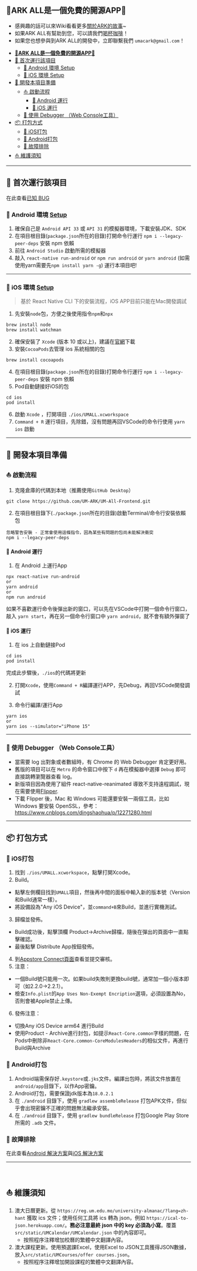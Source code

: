 ## **🎉ARK ALL是一個免費的開源APP🎉**

* 感興趣的話可以來Wiki看看更多[關於ARK的故事](https://wiki.umall.one/wiki/ARK_ALL)~
* 如果ARK ALL有幫助到您，可以請我們[喝杯咖啡](https://github.com/UM-ARK/Donate)！
* 如果您也想參與到ARK ALL的開發中，立即聯繫我們 `umacark@gmail.com`！

- [**🎉ARK ALL是一個免費的開源APP🎉**](#ark-all是一個免費的開源app)
- [🎉 首次運行該項目](#-首次運行該項目)
  - [🤖 Android 環境 Setup](#-android-環境-setup)
  - [🍎 iOS 環境 Setup](#-ios-環境-setup)
- [🌈 開發本項目準備](#-開發本項目準備)
  - [⛵ 啟動流程](#-啟動流程)
    - [🤖 Android 運行](#-android-運行)
    - [🍎 iOS 運行](#-ios-運行)
  - [🐛 使用 Debugger （Web Console工具）](#-使用-debugger-web-console工具)
- [📦 打包方式](#-打包方式)
  - [🍎 iOS打包](#-ios打包)
  - [🤖 Android打包](#-android打包)
  - [🐛 故障排除](#-故障排除)
- [⛵ 維護須知](#-維護須知)

---

## 🎉 首次運行該項目

在此查看[已知 BUG](https://github.com/UM-ARK/UM-All-Frontend/blob/master/debugging_doc.md#android%E9%96%8B%E7%99%BC%E7%92%B0%E5%A2%83)

### 🤖 Android 環境 [Setup](https://reactnative.dev/docs/environment-setup)

1. 確保自己是 `Android API 33` 或 `API 31` 的模擬器環境，下載安裝JDK、SDK
2. 在項目根目錄(`package.json`所在的目錄)打開命令行運行 `npm i --legacy-peer-deps` 安裝 npm 依賴
3. 前往 `Android Studio` 啟動所需的模擬器
4. 敲入 `react-native run-android` or `npm run android` or `yarn android` (如需使用yarn需要先`npm install yarn -g`) 運行本項目吧!

---

### 🍎 iOS 環境 [Setup](https://reactnative.dev/docs/environment-setup)

> 基於 React Native CLI 下的安裝流程，iOS APP目前只能在Mac開發調試

1. 先安裝`node`包，方便之後使用指令`npm`和`npx`

```console
brew install node
brew install watchman
```

2. 確保安裝了 `Xcode` (版本 10 或以上)，建議在[官網](https://developer.apple.com/download/all/?q=Xcode)下載
3. 安裝`CocoaPods`去管理 ios 系統相關的包

```console
brew install cocoapods
```

4. 在項目根目錄(`package.json`所在的目錄)打開命令行運行 `npm i --legacy-peer-deps` 安裝 npm 依賴
5. Pod自動鏈接好iOS的包 

```console
cd ios
pod install
```

6. 啟動 `Xcode` ，打開項目 `./ios/UMALL.xcworkspace` 
7. `Command + R` 運行項目，先除錯，沒有問題再回VSCode的命令行使用 `yarn ios` 啟動

---

## 🌈 開發本項目準備

### ⛵ 啟動流程

1. 克隆倉庫的代碼到本地（推薦使用`GitHub Desktop`）

```console
git clone https://github.com/UM-ARK/UM-All-Frontend.git
```

2. 在項目根目錄下(`./package.json`所在的目錄)啟動Terminal/命令行安裝依賴包

```console
忽略警告安裝 - 正常會使用這條指令，因為某些有問題的包尚未能解決衝突
npm i --legacy-peer-deps
```

#### 🤖 Android 運行
1. 在 Android 上運行App

```console
npx react-native run-android
or
yarn android
or
npm run android
```

如果不喜歡運行命令後彈出新的窗口，可以先在VSCode中打開一個命令行窗口，敲入 `yarn start`，再在另一個命令行窗口中 `yarn android`，就不會有額外彈窗了

#### 🍎 iOS 運行

1. 在 ios 上自動鏈接Pod

```console
cd ios
pod install
```

完成此步驟後，`./ios`的代碼將更新

2. 打開`Xcode`，使用`Command + R`編譯運行APP，先Debug，再回VSCode開發調試

3. 命令行編譯/運行App

```console
yarn ios
or
yarn ios --simulator="iPhone 15"
```

---

### 🐛 使用 Debugger （Web Console工具）

* 當需要 log 出對象或者數組時，有 Chrome 的 Web Debugger 肯定更好用。
* 舊版的項目可以在 `Metro` 的命令窗口中按下 `d` 再在模擬器中選擇 `Debug` 即可直接跳轉瀏覽器查看 log。
* 新版項目因為使用了組件 react-native-reanimated 導致不支持遠程調試，現在需要使用[Flipper](https://fbflipper.com/).
* 下載 Flipper 後，Mac 和 Windows 可能還要安裝一兩個工具，比如 Windows 要安裝 OpenSSL，參考：https://www.cnblogs.com/dingshaohua/p/12271280.html

---

## 📦 打包方式
### 🍎 iOS打包
1. 找到 ``./ios/UMALL.xcworkspace``，點擊打開Xcode。
2. Build。
- 點擊左側欄目找到``UMALL``項目，然後再中間的面板中輸入新的版本號（Version和Build通常一樣）。
- 將設備設為"Any iOS Device"，並``command+B``來Build，並進行實機測試。
3. 歸檔並發佈。
- Build成功後，點擊頂欄 Product->Archive歸檔，隨後在彈出的頁面中一直點擊確認。
- 最後點擊 Distribute App按鈕發佈。
4. 到[Appstore Connect頁面](https://appstoreconnect.apple.com)查看並提交審核。
5. 注意：
- 一個Build號只能用一次。如果build失敗則更換build號，通常加一個小版本即可（如2.2.0->2.2.1）。
- 檢查``Info.plist``的``App Uses Non-Exempt Encription``選項，必須設置為No，否則會被Apple禁止上傳。
6. 發佈注意：
- 切換Any iOS Device arm64 進行Build
- 使用Product - Archive進行封包，如提示`React-Core.common`字樣的問題，在Pods中刪除非`React-Core.common-CoreModulesHeaders`的相似文件，再進行Build與Archive

### 🤖 Android打包
1. Android端需保存好`.keystore`或`.jks`文件。編譯出包時，將該文件放置在`android/app`目錄下，以作App密鑰。
2. Android打包，需要保證jdk版本為`18.0.2.1` 
3. 在 `./android` 目錄下，使用 `gradlew assembleRelease` 打包APK文件，但似乎會出現密鑰不正確的問題無法繼承安裝。
4. 在 `./android` 目錄下，使用 `gradlew bundleRelease` 打包Google Play Store所需的 `.adb` 文件。

### 🐛 故障排除

在此查看[Android 解決方案](https://github.com/UM-ARK/UM-All-Frontend/blob/master/debugging_doc.md#android)與[iOS 解決方案](https://github.com/UM-ARK/UM-All-Frontend/blob/master/debugging_doc.md#ios)


---

&nbsp;

## ⛵ 維護須知

1. 澳大日曆更新。從 `https://reg.um.edu.mo/university-almanac/?lang=zh-hant` 獲取 ics 文件；使用任何工具將 ics 轉為 json，例如 `https://ical-to-json.herokuapp.com/`。**務必注意最終 json 中的 key 必須為小寫**。覆蓋 `src/static/UMCalendar/UMCalendar.json` 中的內容即可。
   * 按照程序注釋增加校曆的繁體中文翻譯內容。
2. 澳大課程更新。使用預選課Excel，使用Excel to JSON工具獲得JSON數據，放入`src/static/UMCourses/offer courses.json`。
   * 按照程序注釋增加開設課程的繁體中文翻譯內容。

